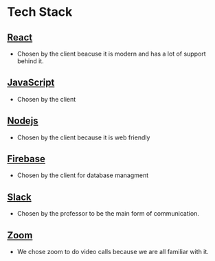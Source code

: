 # Tech Stack

## [React](https://reactjs.org)
* Chosen by the client beacuse it is modern and has a lot of support behind it.

## [JavaScript](https://www.javascript.com)
* Chosen by the client

## [Nodejs](https://nodejs.org/en/)
* Chosen by the client because it is web friendly

## [Firebase](https://firebase.google.com)
* Chosen by the client for database managment

## [Slack](https://slack.com)
* Chosen by the professor to be the main form of communication.

## [Zoom](https://zoom.us)
* We chose zoom to do video calls because we are all familiar with it.
